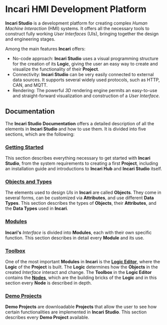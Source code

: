# Incari HMI Development Platform



**Incari Studio** is a development platform for creating complex *Human Machine Interaction* (HMI) systems. It offers all the necessary tools to construct fully working *User Interfaces* (UIs), bringing together the design and engineering stages.

Among the main features **Incari** offers:

* No-code approach: **Incari Studio** uses a visual programming structure for the creation of its **Logic**, giving the user an easy way to create and visualize the functionality of their **Project**.
* Connectivity: **Incari Studio** can be very easily connected to external data sources. It supports several widely used protocols, such as HTTP, CAN, and MQTT.
* Rendering: The powerful *3D* rendering engine permits an easy-to-use and straight-forward visualization and construction of a *User Interface*.

## Documentation

The **Incari Studio** **Documentation** offers a detailed description of all the elements in **Incari Studio** and how to use them. It is divided into five sections, which are the following:

### [Getting Started](getting-started/overview.md)

This section describes everything necessary to get started with **Incari Studio**, from the system requirements to creating a first **Project**, including an installation guide and introductions to **Incari Hub** and **Incari Studio** itself.

### [Objects and Types](objects-and-types/overview.md)

The elements used to design *UIs* in **Incari** are called **Objects**. They come in several forms, can be customized via **Attributes**, and use different **Data Types**. This section describes the types of **Objects**, their **Attributes**, and the **Data Types** used in **Incari**. 

### [Modules](modules/overview.md)

**Incari's** *Interface* is divided into **Modules**, each with their own specific function. This section describes in detail every **Module** and its use. 

### [Toolbox](toolbox/overview.md)

One of the most important **Modules** in **Incari** is the [**Logic Editor**](modules/logic-editor.md), where the **Logic** of the **Project** is built. The **Logic** determines how the **Objects** in the created *Interface* interact and change. The **Toolbox** in the **Logic Editor** contains the [**Nodes**](modules/logic-editor.md#nodes), which are the building bricks of the **Logic** and in this section every **Node** is described in depth.

### [Demo Projects](demo-projects/overview.md)

**Demo Projects** are downloadable **Projects** that allow the user to see how certain functionalities are implemented in **Incari Studio**. This section describes every **Demo Project** available.


